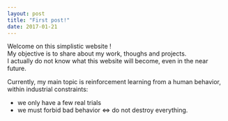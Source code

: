 ```yaml
---
layout: post
title: "First post!"
date: 2017-01-21
---
```

Welcome on this simplistic website !  
My objective is to share about my work, thoughs and projects.  
I actually do not know what this website will become, even in the near future.  

Currently, my main topic is reinforcement learning from a human behavior, within industrial constraints:
* we only have a few real trials
* we must forbid bad behavior <=> do not destroy everything.

